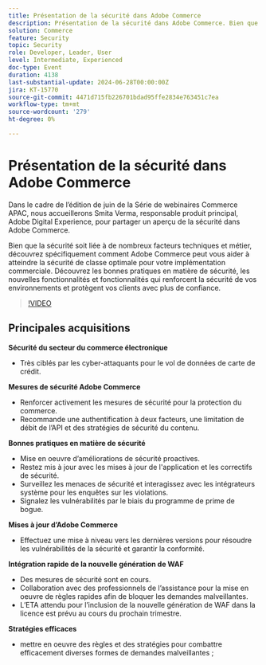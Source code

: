 ```yaml
---
title: Présentation de la sécurité dans Adobe Commerce
description: Présentation de la sécurité dans Adobe Commerce. Bien que la sécurité soit liée à de nombreux facteurs techniques et métier, découvrez en particulier comment Adobe Commerce peut vous aider à obtenir la sécurité de classe optimale pour votre implémentation commerciale. Découvrez les bonnes pratiques en matière de sécurité, les nouvelles fonctionnalités et fonctionnalités qui renforcent la sécurité de vos environnements et protègent vos clients avec plus de confiance.
solution: Commerce
feature: Security
topic: Security
role: Developer, Leader, User
level: Intermediate, Experienced
doc-type: Event
duration: 4138
last-substantial-update: 2024-06-28T00:00:00Z
jira: KT-15770
source-git-commit: 4471d715fb226701bdad95ffe2834e763451c7ea
workflow-type: tm+mt
source-wordcount: '279'
ht-degree: 0%

---
```



# Présentation de la sécurité dans Adobe Commerce

Dans le cadre de l’édition de juin de la Série de webinaires Commerce APAC, nous accueillerons Smita Verma, responsable produit principal, Adobe Digital Experience, pour partager un aperçu de la sécurité dans Adobe Commerce.

Bien que la sécurité soit liée à de nombreux facteurs techniques et métier, découvrez spécifiquement comment Adobe Commerce peut vous aider à atteindre la sécurité de classe optimale pour votre implémentation commerciale. Découvrez les bonnes pratiques en matière de sécurité, les nouvelles fonctionnalités et fonctionnalités qui renforcent la sécurité de vos environnements et protègent vos clients avec plus de confiance.

>[!VIDEO](https://video.tv.adobe.com/v/3430434/?learn=on)

## Principales acquisitions

**Sécurité du secteur du commerce électronique**

* Très ciblés par les cyber-attaquants pour le vol de données de carte de crédit.

**Mesures de sécurité Adobe Commerce**

* Renforcer activement les mesures de sécurité pour la protection du commerce.
* Recommande une authentification à deux facteurs, une limitation de débit de l’API et des stratégies de sécurité du contenu.

**Bonnes pratiques en matière de sécurité**

* Mise en oeuvre d’améliorations de sécurité proactives.
* Restez mis à jour avec les mises à jour de l&#39;application et les correctifs de sécurité.
* Surveillez les menaces de sécurité et interagissez avec les intégrateurs système pour les enquêtes sur les violations.
* Signalez les vulnérabilités par le biais du programme de prime de bogue.

**Mises à jour d’Adobe Commerce**

* Effectuez une mise à niveau vers les dernières versions pour résoudre les vulnérabilités de la sécurité et garantir la conformité.

**Intégration rapide de la nouvelle génération de WAF**

* Des mesures de sécurité sont en cours.
* Collaboration avec des professionnels de l’assistance pour la mise en oeuvre de règles rapides afin de bloquer les demandes malveillantes.
* L’ETA attendu pour l’inclusion de la nouvelle génération de WAF dans la licence est prévu au cours du prochain trimestre.

**Stratégies efficaces**

* mettre en oeuvre des règles et des stratégies pour combattre efficacement diverses formes de demandes malveillantes ;